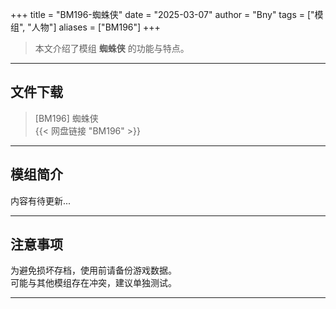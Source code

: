 +++
title = "BM196-蜘蛛侠"
date = "2025-03-07"
author = "Bny"
tags = ["模组", "人物"]
aliases = ["BM196"]
+++

> 本文介绍了模组 **蜘蛛侠** 的功能与特点。

---

## 文件下载

> [BM196] 蜘蛛侠  
{{< 网盘链接 "BM196" >}}  

---

## 模组简介

>  
内容有待更新...  

---

## 注意事项

>  
为避免损坏存档，使用前请备份游戏数据。  
可能与其他模组存在冲突，建议单独测试。  

---

